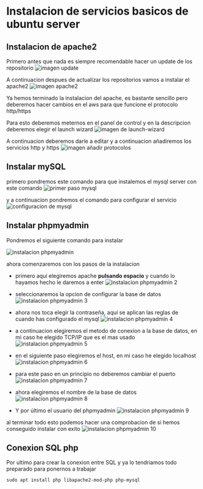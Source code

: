 # Instalacion de servicios basicos de ubuntu server
## Instalacion de apache2
Primero antes que nada es siempre recomendable hacer un update de los repositorio
![imagen update](capturas/Captura3.png)

A continuacion despues de actualizar los repositorios vamos a instalar el apache2
![imagen apache2](capturas/tarea-1/Captura4.png)

Ya hemos terminado la instalacion del apache, es bastante sencillo pero deberemos hacer cambios en el aws para que funcione el protocolo http/https

Para esto deberemos meternos en el panel de control y en la descripcion deberemos elegir el launch wizard
![imagen de launch-wizard](capturas/tarea-1/HTTP1.png)

A continuacion deberemos darle a editar y a continuacion añadiremos los servicios http y https
![imagen añadir protocolos](capturas/tarea-1/HTTP2.png)

## Instalar mySQL
primero pondremos este comando para que instalemos el mysql server con este comando
![primer paso mysql](capturas/tarea-1/captura7.png)

y a continuacion pondremos el comando para configurar el servicio 
![configuracion de mysql](capturas/tarea-1/captura6.png)

## Instalar phpmyadmin
Pondremos el siguiente comando para instalar

![instalacion phpmyadmin](capturas/tarea-1/captura8.png)

ahora comenzaremos con los pasos de la instalacion

* primero aquí elegiremos apache **pulsando espacio** y cuando lo hayamos hecho le daremos a enter
![instalacion phpmyadmin 2](capturas/tarea-1/captura9.png)

* seleccionaremos la opcion de configurar la base de datos
![instalacion phpmyadmin 3](capturas/tarea-1/captura10.png)

* ahora nos toca elegir la contraseña, aquí se aplican las reglas de cuando has configurado el mysql
![instalacion phpmyadmin 4](capturas/tarea-1/captura11.png)
* a continuacion elegiremos el metodo de conexion a la base de datos, en mi caso he elegido TCP/IP que es el mas usado
![instalacion phpmyadmin 5](capturas/tarea-1/captura12.png)
* en el siguiente paso elegiremos el host, en mi caso he elegido localhost
![instalacion phpmyadmin 6](capturas/tarea-1/captura13.png)
* para este paso en un principio no deberemos cambiar el puerto
![instalacion phpmyadmin 7](capturas/tarea-1/captura14.png)
* ahora elegiremos el nombre de la base de datos
![instalacion phpmyadmin 8](capturas/tarea-1/captura15.png)
* Y por último el usuario del phpmyadmin
![instalacion phpmyadmin 9](capturas/tarea-1/captura16.png)

al terminar todo esto podemos hacer una comprobacion de si hemos conseguido instalar con exito
![instalacion phpmyadmin 10](capturas/tarea-1/captura17.png)

## Conexion SQL php

Por ultimo para crear la conexion entre SQL y ya lo tendriamos todo preparado para ponernos a trabajar
```
sudo apt install php libapache2-mod-php php-mysql
```


